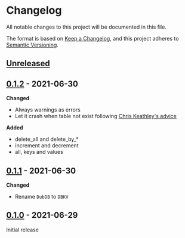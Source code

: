 # Changelog

All notable changes to this project will be documented in this file.

The format is based on [Keep a Changelog](https://keepachangelog.com/en/1.0.0/),
and this project adheres to [Semantic Versioning](https://semver.org/spec/v2.0.0.html).

## [Unreleased]

## [0.1.2] - 2021-06-30

**Changed**
- Always warnings as errors
- Let it crash when table not exist following [Chris Keathley's advice](https://keathley.io/blog/good-and-bad-elixir.html)

**Added**
- delete_all and delete_by_*
- increment and decrement
- all, keys and values

## [0.1.1] - 2021-06-30

**Changed**
- Rename `DubDB` to `DBKV`

## [0.1.0] - 2021-06-29

Initial release

[Unreleased]: https://github.com/mnishiguchi/dbkv/compare/v0.1.2...HEAD
[0.1.2]: https://github.com/mnishiguchi/dbkv/releases/tag/v0.1.2
[0.1.1]: https://github.com/mnishiguchi/dbkv/releases/tag/v0.1.1
[0.1.0]: https://github.com/mnishiguchi/dbkv/releases/tag/v0.1.0
